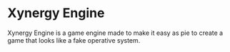 # Xynergy Engine

Xynergy Engine is a game engine made to make it easy as pie to create a game that looks like a fake operative system.
